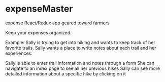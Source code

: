# expenseMaster
expense React/Redux app geared toward farmers 

Keep your expenses organized.

Example: Sally is trying to get into hiking and wants to keep track of her favorite trails. Sally wants a place to write notes about each trail and her experiences:

Sally is able to enter trail information and notes through a form
She can navigate to an index page to see all her previous hikes
Sally can see more detailed information about a specific hike by clicking on it